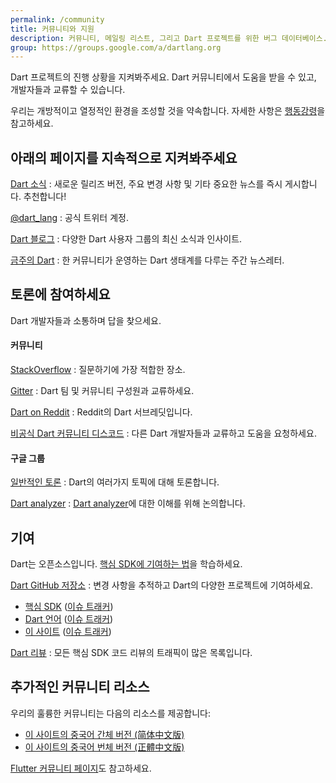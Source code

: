 ```yaml
---
permalink: /community
title: 커뮤니티와 지원
description: 커뮤니티, 메일링 리스트, 그리고 Dart 프로젝트를 위한 버그 데이터베이스.
group: https://groups.google.com/a/dartlang.org
---
```


Dart 프로젝트의 진행 상황을 지켜봐주세요.
Dart 커뮤니티에서 도움을 받을 수 있고, 개발자들과 교류할 수 있습니다.

우리는 개방적이고 열정적인 환경을 조성할 것을 약속합니다.
자세한 사항은 [행동강령](/code-of-conduct)을 참고하세요.


## 아래의 페이지를 지속적으로 지켜봐주세요

[Dart 소식]({{page.group}}/d/forum/announce)
: 새로운 릴리즈 버전, 주요 변경 사항 및 기타 중요한 뉴스를 즉시 게시합니다. 추천합니다!

[@dart_lang](https://twitter.com/dart_lang)
: 공식 트위터 계정.

[Dart 블로그](https://medium.com/dartlang)
: 다양한 Dart 사용자 그룹의 최신 소식과 인사이트.

[금주의 Dart](https://thisweekindart.dev/)
: 한 커뮤니티가 운영하는 Dart 생태계를 다루는 주간 뉴스레터.

## 토론에 참여하세요

Dart 개발자들과 소통하며 답을 찾으세요.

#### 커뮤니티

[StackOverflow](https://stackoverflow.com/tags/dart)
: 질문하기에 가장 적합한 장소.

[Gitter](https://gitter.im/dart-lang/home)
: Dart 팀 및 커뮤니티 구성원과 교류하세요.

[Dart on Reddit](https://www.reddit.com/r/dartlang)
: Reddit의 Dart 서브레딧입니다.

[비공식 Dart 커뮤니티 디스코드](https://discord.gg/Qt6DgfAWWx)
: 다른 Dart 개발자들과 교류하고 도움을 요청하세요.

#### 구글 그룹

[일반적인 토론]({{page.group}}/d/forum/misc)
: Dart의 여러가지 토픽에 대해 토론합니다.

[Dart analyzer]({{page.group}}/d/forum/analyzer-discuss)
: [Dart analyzer](/tools/dart-analyze)에 대한 이해를 위해 논의합니다.

## 기여

Dart는 오픈소스입니다.
[핵심 SDK에 기여하는 법](https://github.com/dart-lang/sdk/blob/main/CONTRIBUTING.md)을 학습하세요.

[Dart GitHub 저장소](https://github.com/dart-lang/)
: 변경 사항을 추적하고 Dart의 다양한 프로젝트에 기여하세요.
  * [핵심 SDK](https://github.com/dart-lang/sdk/)
    ([이슈 트래커](https://github.com/dart-lang/sdk/issues/))
  * [Dart 언어](https://github.com/dart-lang/language)
    ([이슈 트래커](https://github.com/dart-lang/language/issues))
  * [이 사이트](https://github.com/Coaspe/dart-ko.dev)
    ([이슈 트래커](https://github.com/dart-lang/site-www/issues/))

[Dart 리뷰]({{page.group}}/d/forum/reviews)
: 모든 핵심 SDK 코드 리뷰의 트래픽이 많은 목록입니다.

## 추가적인 커뮤니티 리소스

우리의 훌륭한 커뮤니티는 다음의 리소스를 제공합니다:

* [이 사이트의 중국어 간체 버전 (简体中文版)](https://dart.cn)
* [이 사이트의 중국어 번체 버전 (正體中文版)](https://dart.tw.gh.miniasp.com/)

[Flutter 커뮤니티 페이지]({{site.flutter}}/community)도 참고하세요.

